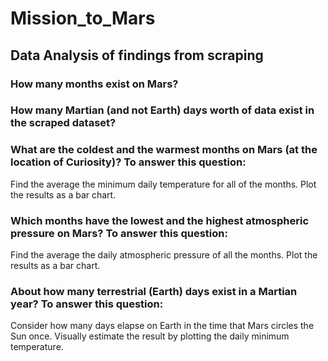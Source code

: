 # Mission_to_Mars
##  Data Analysis of findings from scraping

###  How many months exist on Mars?

###  How many Martian (and not Earth) days worth of data exist in the scraped dataset?

###  What are the coldest and the warmest months on Mars (at the location of Curiosity)? To answer this question:
Find the average the minimum daily temperature for all of the months.
Plot the results as a bar chart.

###  Which months have the lowest and the highest atmospheric pressure on Mars? To answer this question:
Find the average the daily atmospheric pressure of all the months.
Plot the results as a bar chart.

###  About how many terrestrial (Earth) days exist in a Martian year? To answer this question:
Consider how many days elapse on Earth in the time that Mars circles the Sun once.
Visually estimate the result by plotting the daily minimum temperature.
